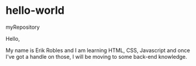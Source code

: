 # hello-world
myRepository

Hello,

My name is Erik Robles and I am learning HTML, CSS, Javascript and once I've got a handle on those, I will be moving to some back-end knowledge.
